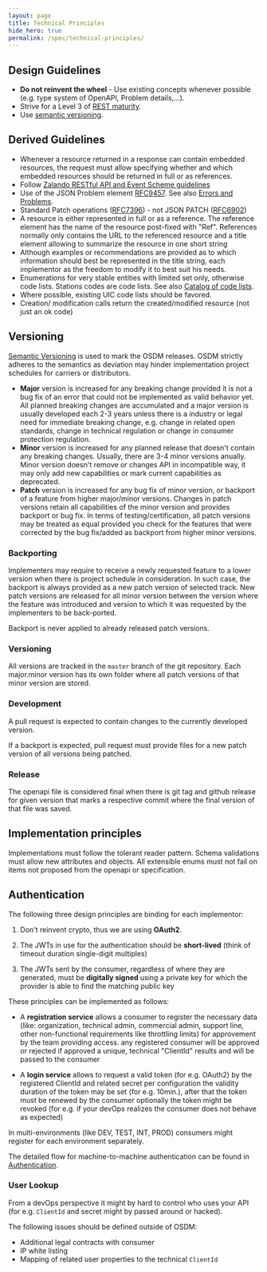 ```yaml
---
layout: page
title: Technical Principles
hide_hero: true
permalink: /spec/technical-principles/
---
```


## Design Guidelines

- **Do not reinvent the wheel** - Use existing concepts whenever possible (e.g.
  type system of OpenAPI, Problem details,...).
- Strive for a Level 3 of
  [REST maturity](https://martinfowler.com/articles/richardsonMaturityModel.html).
- Use [semantic versioning](https://semver.org).

## Derived Guidelines

- Whenever a resource returned in a response can contain embedded resources, the
  request must allow specifying whether and which embedded resources should be
  returned in full or as references.
- Follow
  [Zalando RESTful API and Event Scheme guidelines](https://opensource.zalando.com/restful-api-guidelines/)
- Use of the JSON Problem element [RFC9457](https://tools.ietf.org/html/rfc9457).
  See also [Errors and Problems](../errors-problems/).
- Standard Patch operations ([RFC7396](https://datatracker.ietf.org/doc/html/rfc7396)) - not JSON PATCH ([RFC6902](https://datatracker.ietf.org/doc/html/rfc6902))
- A resource is either represented in full or as a reference. The reference
  element has the name of the resource post-fixed with "Ref". References
  normally only contains the URL to the referenced resource and a title element
  allowing to summarize the resource in one short string
- Although examples or recommendations are provided as to which information
  should best be represented in the title string, each implementor as the
  freedom to modify it to best suit his needs.
- Enumerations for very stable entities with limited set only, otherwise code
  lists. Stations codes are code lists.
  See also [Catalog of code lists](../catalog-of-code-lists/).
- Where possible, existing UIC code lists should be favored.
- Creation/ modification calls return the created/modified resource (not just an
  ok code)

## Versioning

[Semantic Versioning](https://semver.org/) is used to mark the OSDM releases. OSDM strictly adheres to the semantics as deviation may hinder implementation project schedules for carriers or distributors.

* **Major** version is increased for any breaking change provided it is not a bug fix of an error that could not be implemented as valid behavior yet. All planned breaking changes are accumulated and a major version is usually developed each 2-3 years unless there is a industry or legal need for immediate breaking change, e.g. change in related open standards, change in technical regulation or change in consumer protection regulation.
* **Minor** version is increased for any planned release that doesn't contain any breaking changes. Usually, there are 3-4 minor versions anually. Minor version doesn't remove or changes API in incompatible way, it may only add new capabilities or mark current capabilities as deprecated.
* **Patch** version is increased for any bug fix of minor version, or backport of a feature from higher major/minor versions. Changes in patch versions retain all capabilities of the minor version and provides backport or bug fix. In terms of testing/certification, all patch versions may be treated as equal provided you check for the features that were corrected by the bug fix/added as backport from higher minor versions.

### Backporting

Implementers may require to receive a newly requested feature to a lower version when there is project schedule in consideration. In such case, the backport is always provided as a new patch version of selected track. New patch versions are released for all minor version between the version where the feature was introduced and version to which it was requested by the implementers to be back-ported.

Backport is never applied to already released patch versions.

### Versioning

All versions are tracked in the `master` branch of the git repository. Each major.minor version has its own folder where all patch versions of that minor version are stored.

### Development

A pull request is expected to contain changes to the currently developed version.

If a backport is expected, pull request must provide files for a new patch version of all versions being patched.

### Release

The openapi file is considered final when there is git tag and github release for given version that marks a respective commit where the final version of that file was saved.

## Implementation principles

Implementations must follow the tolerant reader pattern. Schema validations must allow new attributes and objects. All extensible enums must not fail on items not proposed from the openapi or specification.

## Authentication

The following three design principles are binding for each implementor:

1. Don't reinvent crypto, thus we are using **OAuth2**.

2. The JWTs in use for the authentication should be **short-lived** (think of
   timeout duration single-digit multiples)

3. The JWTs sent by the consumer, regardless of where they are generated, must
   be **digitally signed** using a private key for which the provider is able to
   find the matching public key

These principles can be implemented as follows:

- A **registration service** allows a consumer to register the necessary data
  (like: organization, technical admin, commercial admin, support line, other
  non-functional requirements like throttling limits) for approvement by the
  team providing access. any registered consumer will be approved or rejected if
  approved a unique, technical "ClientId" results and will be passed to the
  consumer

- A **login service** allows to request a valid token (for e.g. OAuth2) by the
  registered ClientId and related secret per configuration the validity duration
  of the token may be set (for e.g. 10min.), after that the token must be
  renewed by the consumer optionally the token might be revoked (for e.g. if
  your devOps realizes the consumer does not behave as expected)

In multi-environments (like DEV, TEST, INT, PROD) consumers might register for
each environment separately.

The detailed flow for machine-to-machine authentication can be found in
[Authentication](../authentication/).

### User Lookup

From a devOps perspective it might by hard to control who uses your API (for
e.g. `ClientId` and secret might by passed around or hacked).

The following issues should be defined outside of OSDM:

- Additional legal contracts with consumer
- IP white listing
- Mapping of related user properties to the technical `ClientId`
